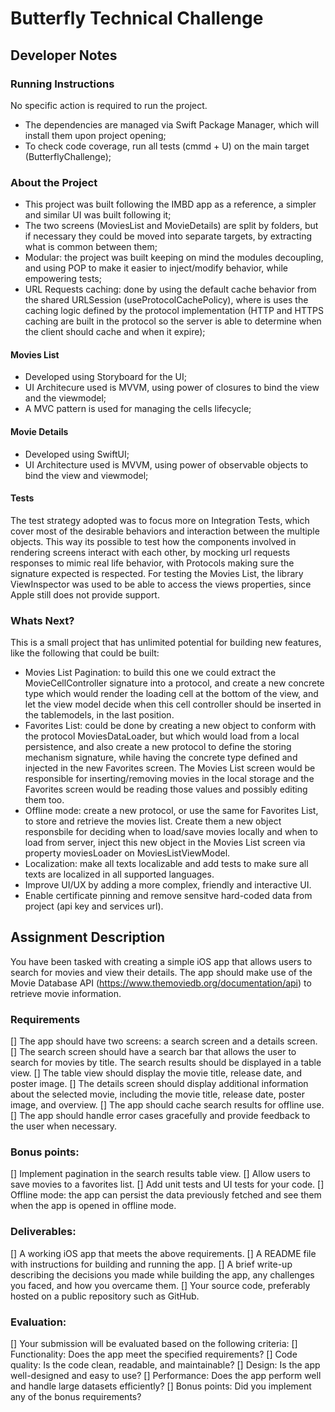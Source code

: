 # Butterfly Technical Challenge

## Developer Notes

### Running Instructions
No specific action is required to run the project.
- The dependencies are managed via Swift Package Manager, which will install them upon project opening;
- To check code coverage, run all tests (cmmd + U) on the main target (ButterflyChallenge);

### About the Project
- This project was built following the IMBD app as a reference, a simpler and similar UI was built following it;
- The two screens (MoviesList and MovieDetails) are split by folders, but if necessary they could be moved into separate targets, by extracting what is common between them;
- Modular: the project was built keeping on mind the modules decoupling, and using POP to make it easier to inject/modify behavior, while empowering tests;
- URL Requests caching: done by using the default cache behavior from the shared URLSession (useProtocolCachePolicy), where is uses the caching logic defined by the protocol implementation (HTTP and HTTPS caching are built in the protocol so the server is able to determine when the client should cache and when it expire);

#### Movies List
- Developed using Storyboard for the UI;
- UI Architecure used is MVVM, using power of closures to bind the view and the viewmodel;
- A MVC pattern is used for managing the cells lifecycle;

#### Movie Details
- Developed using SwiftUI;
- UI Architecture used is MVVM, using power of observable objects to bind the view and viewmodel; 

#### Tests
The test strategy adopted was to focus more on Integration Tests, which cover most of the desirable behaviors and interaction between the multiple objects. 
This way its possible to test how the components involved in rendering screens interact with each other, by mocking url requests responses to mimic real life behavior, with Protocols making sure the signature expected is respected.
For testing the Movies List, the library ViewInspector was used to be able to access the views properties, since Apple still does not provide support.

### Whats Next?
This is a small project that has unlimited potential for building new features, like the following that could be built:
- Movies List Pagination: to build this one we could extract the MovieCellController signature into a protocol, and create a new concrete type which would render the loading cell at the bottom of the view, and let the view model decide when this cell controller should be inserted in the tablemodels, in the last position.
- Favorites List: could be done by creating a new object to conform with the protocol MoviesDataLoader, but which would load from a local persistence, and also create a new protocol to define the storing mechanism signature, while having the concrete type defined and injected in the new Favorites screen. The Movies List screen would be responsible for inserting/removing movies in the local storage and the Favorites screen would be reading those values and possibly editing them too.
- Offline mode: create a new protocol, or use the same for Favorites List, to store and retrieve the movies list. Create them a new object responsbile for deciding when to load/save movies locally and when to load from server, inject this new object in the Movies List screen via property moviesLoader on MoviesListViewModel.
- Localization: make all texts localizable and add tests to make sure all texts are localized in all supported languages.
- Improve UI/UX by adding a more complex, friendly and interactive UI.
- Enable certificate pinning and remove sensitve hard-coded data from project (api key and services url).

## Assignment Description

You have been tasked with creating a simple iOS app that allows users to search for movies and view their details. The app should make use of the Movie Database API (https://www.themoviedb.org/documentation/api) to retrieve movie information.

### Requirements

[] The app should have two screens: a search screen and a details screen.
[] The search screen should have a search bar that allows the user to search for movies by title. The search results should be displayed in a table view.
[] The table view should display the movie title, release date, and poster image.
[] The details screen should display additional information about the selected movie, including the movie title, release date, poster image, and overview.
[] The app should cache search results for offline use.
[] The app should handle error cases gracefully and provide feedback to the user when necessary.

### Bonus points:
[] Implement pagination in the search results table view.
[] Allow users to save movies to a favorites list.
[] Add unit tests and UI tests for your code.
[] Offline mode: the app can persist the data previously fetched and see them when the app is opened in offline mode. 

### Deliverables:
[] A working iOS app that meets the above requirements.
[] A README file with instructions for building and running the app.
[] A brief write-up describing the decisions you made while building the app, any challenges you faced, and how you overcame them.
[] Your source code, preferably hosted on a public repository such as GitHub.

### Evaluation:
[] Your submission will be evaluated based on the following criteria:
[] Functionality: Does the app meet the specified requirements?
[] Code quality: Is the code clean, readable, and maintainable?
[] Design: Is the app well-designed and easy to use?
[] Performance: Does the app perform well and handle large datasets efficiently?
[] Bonus points: Did you implement any of the bonus requirements?
